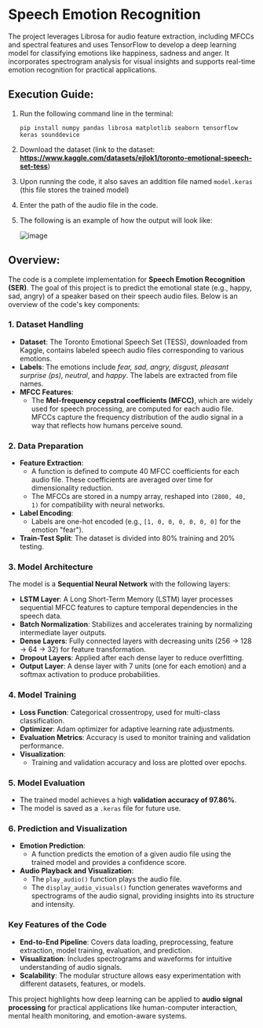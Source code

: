 # Speech Emotion Recognition
The project leverages Librosa for audio feature extraction, including MFCCs and spectral features and uses TensorFlow to develop a deep learning model for classifying emotions like happiness, sadness and anger. It incorporates spectrogram analysis for visual insights and supports real-time emotion recognition for practical applications.

## Execution Guide:
1. Run the following command line in the terminal:
   ```
   pip install numpy pandas librosa matplotlib seaborn tensorflow keras sounddevice
   ```

2. Download the dataset (link to the dataset: **https://www.kaggle.com/datasets/ejlok1/toronto-emotional-speech-set-tess**)

3. Upon running the code, it also saves an addition file named `model.keras` (this file stores the trained model)

4. Enter the path of the audio file in the code.

5. The following is an example of how the output will look like:

   ![image](https://github.com/user-attachments/assets/1609e53a-ac10-46f6-8ddd-c413baddc4d1)

## Overview:
The code is a complete implementation for **Speech Emotion Recognition (SER)**. The goal of this project is to predict the emotional state (e.g., happy, sad, angry) of a speaker based on their speech audio files. Below is an overview of the code's key components:


### **1. Dataset Handling**
- **Dataset**: The Toronto Emotional Speech Set (TESS), downloaded from Kaggle, contains labeled speech audio files corresponding to various emotions.
- **Labels**: The emotions include *fear, sad, angry, disgust, pleasant surprise (ps), neutral*, and *happy*. The labels are extracted from file names.
- **MFCC Features**: 
  - The **Mel-frequency cepstral coefficients (MFCC)**, which are widely used for speech processing, are computed for each audio file. MFCCs capture the frequency distribution of the audio signal in a way that reflects how humans perceive sound.

### **2. Data Preparation**
- **Feature Extraction**: 
  - A function is defined to compute 40 MFCC coefficients for each audio file. These coefficients are averaged over time for dimensionality reduction.
  - The MFCCs are stored in a numpy array, reshaped into `(2800, 40, 1)` for compatibility with neural networks.
- **Label Encoding**: 
  - Labels are one-hot encoded (e.g., `[1, 0, 0, 0, 0, 0, 0]` for the emotion "fear").
- **Train-Test Split**: The dataset is divided into 80% training and 20% testing.

### **3. Model Architecture**
The model is a **Sequential Neural Network** with the following layers:
- **LSTM Layer**: A Long Short-Term Memory (LSTM) layer processes sequential MFCC features to capture temporal dependencies in the speech data.
- **Batch Normalization**: Stabilizes and accelerates training by normalizing intermediate layer outputs.
- **Dense Layers**: Fully connected layers with decreasing units (256 → 128 → 64 → 32) for feature transformation.
- **Dropout Layers**: Applied after each dense layer to reduce overfitting.
- **Output Layer**: A dense layer with 7 units (one for each emotion) and a softmax activation to produce probabilities.

### **4. Model Training**
- **Loss Function**: Categorical crossentropy, used for multi-class classification.
- **Optimizer**: Adam optimizer for adaptive learning rate adjustments.
- **Evaluation Metrics**: Accuracy is used to monitor training and validation performance.
- **Visualization**:
  - Training and validation accuracy and loss are plotted over epochs.

### **5. Model Evaluation**
- The trained model achieves a high **validation accuracy of 97.86%**.
- The model is saved as a `.keras` file for future use.

### **6. Prediction and Visualization**
- **Emotion Prediction**: 
  - A function predicts the emotion of a given audio file using the trained model and provides a confidence score.
- **Audio Playback and Visualization**:
  - The `play_audio()` function plays the audio file.
  - The `display_audio_visuals()` function generates waveforms and spectrograms of the audio signal, providing insights into its structure and intensity.

### **Key Features of the Code**
- **End-to-End Pipeline**: Covers data loading, preprocessing, feature extraction, model training, evaluation, and prediction.
- **Visualization**: Includes spectrograms and waveforms for intuitive understanding of audio signals.
- **Scalability**: The modular structure allows easy experimentation with different datasets, features, or models.

This project highlights how deep learning can be applied to **audio signal processing** for practical applications like human-computer interaction, mental health monitoring, and emotion-aware systems.
